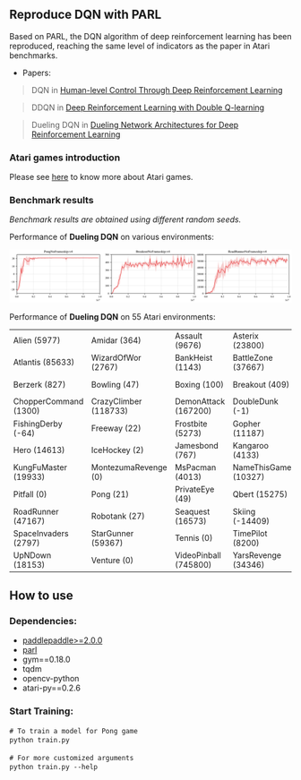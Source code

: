 ## Reproduce DQN with PARL
Based on PARL, the DQN algorithm of deep reinforcement learning has been reproduced, reaching the same level of indicators as the paper in Atari benchmarks.

+ Papers: 

> DQN in [Human-level Control Through Deep Reinforcement Learning](http://www.nature.com/nature/journal/v518/n7540/full/nature14236.html)

> DDQN in [Deep Reinforcement Learning with Double Q-learning](https://arxiv.org/abs/1509.06461)

> Dueling DQN in [Dueling Network Architectures for Deep Reinforcement Learning](https://arxiv.org/abs/1511.06581)

### Atari games introduction
Please see [here](https://gym.openai.com/envs/#atari) to know more about Atari games.

### Benchmark results

*Benchmark results are obtained using different random seeds.*

Performance of **Dueling DQN** on various environments:

<p align="center">
<img src=".benchmark/Dueling DQN.png" alt="result"/>
</p>

Performance of **Dueling DQN** on 55 Atari environments:

|                     |                      |                      |                    |                 |
|---------------------|----------------------|----------------------|--------------------|-----------------|
|Alien (5977)         | Amidar (364)         | Assault (9676)       |Asterix (23800)     | Asteroids (657)  |
|Atlantis (85633)     | WizardOfWor (2767)   | BankHeist (1143)     |BattleZone (37667)  | BeamRider (13570)|
|Berzerk (827)        | Bowling (47)         | Boxing (100)         |Breakout (409)      | Centipede (5103) |
|ChopperCommand (1300)| CrazyClimber (118733)| DemonAttack (167200) |DoubleDunk (-1)     | Enduro (4153)    |
|FishingDerby (-64)   | Freeway (22)         | Frostbite (5273)     |Gopher (11187)      | Gravitar (0)     | 
|Hero (14613)         | IceHockey (2)        | Jamesbond (767)      |Kangaroo (4133)     | Krull (8856)     |
|KungFuMaster (19933) | MontezumaRevenge (0) | MsPacman (4013)      |NameThisGame (10327)| Phoenix (7333)   |
|Pitfall (0)          | Pong (21)            | PrivateEye (49)      |Qbert (15275)       | Riverraid (13410)|
|RoadRunner (47167)   | Robotank (27)        | Seaquest (16573)     |Skiing (-14409)     | Solaris (53)     |
|SpaceInvaders (2797) | StarGunner (59367)   | Tennis (0)           |TimePilot (8200)    | Tutankham (235)  |
|UpNDown (18153)      | Venture (0)          | VideoPinball (745800)|YarsRevenge (34346) | Zaxxon (13233)   |

## How to use
### Dependencies:
+ [paddlepaddle>=2.0.0](https://github.com/PaddlePaddle/Paddle)
+ [parl](https://github.com/PaddlePaddle/PARL)
+ gym==0.18.0
+ tqdm
+ opencv-python
+ atari-py==0.2.6

### Start Training:
```
# To train a model for Pong game
python train.py

# For more customized arguments
python train.py --help
```
